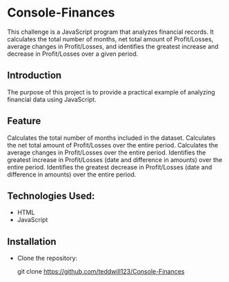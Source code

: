 # Console-Finances

This challenge is a JavaScript program that analyzes financial records. It calculates the total number of months, net total amount of Profit/Losses, average changes in Profit/Losses, and identifies the greatest increase and decrease in Profit/Losses over a given period.


## Introduction
The purpose of this project is to provide a practical example of analyzing financial data using JavaScript.


## Feature

Calculates the total number of months included in the dataset.
Calculates the net total amount of Profit/Losses over the entire period.
Calculates the average changes in Profit/Losses over the entire period.
Identifies the greatest increase in Profit/Losses (date and difference in amounts) over the entire period.
Identifies the greatest decrease in Profit/Losses (date and difference in amounts) over the entire period.


## Technologies Used:

- HTML
- JavaScript


## Installation 

- Clone the repository:

  git clone https://github.com/teddwill123/Console-Finances